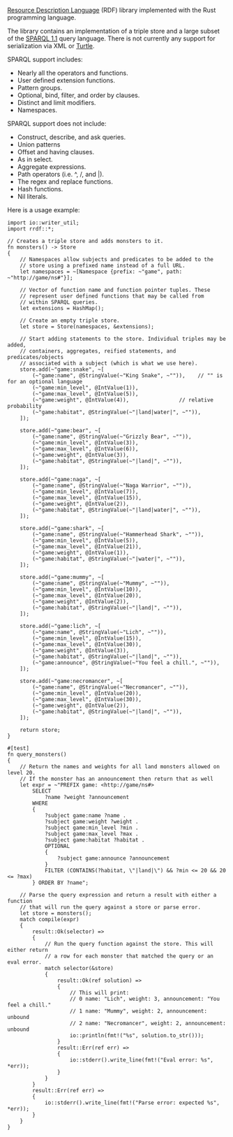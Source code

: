 [Resource Description Language](http://www.w3.org/RDF/) (RDF) library implemented with the Rust programming language.

The library contains an implementation of a triple store and a large subset of the [SPARQL 1.1](http://www.w3.org/TR/2012/WD-sparql11-query-20120105/) query language. There is not currently any support for serialization via XML or [Turtle](http://www.w3.org/TR/2011/WD-turtle-20110809/).

SPARQL support includes:
* Nearly all the operators and functions.
* User defined extension functions.
* Pattern groups.
* Optional, bind, filter, and order by clauses.
* Distinct and limit modifiers.
* Namespaces.

SPARQL support does not include:
* Construct, describe, and ask queries.
* Union patterns
* Offset and having clauses.
* As in select.
* Aggregate expressions.
* Path operators (i.e. \^, \/, and \|).
* The regex and replace functions.
* Hash functions.
* Nil literals.

Here is a usage example:

    import io::writer_util;
    import rrdf::*;
    
    // Creates a triple store and adds monsters to it.
    fn monsters() -> Store
    {
        // Namespaces allow subjects and predicates to be added to the 
        // store using a prefixed name instead of a full URL.
        let namespaces = ~[Namespace {prefix: ~"game", path: ~"http://game/ns#"}];
        
        // Vector of function name and function pointer tuples. These
        // represent user defined functions that may be called from
        // within SPARQL queries.
        let extensions = HashMap();
        
        // Create an empty triple store.
        let store = Store(namespaces, &extensions);
        
        // Start adding statements to the store. Individual triples may be added,
        // containers, aggregates, reified statements, and predicates/objects
        // associated with a subject (which is what we use here).
        store.add(~"game:snake", ~[
            (~"game:name", @StringValue(~"King Snake", ~"")),    // "" is for an optional language
            (~"game:min_level", @IntValue(1)),
            (~"game:max_level", @IntValue(5)),
            (~"game:weight", @IntValue(4)),                // relative probability
            (~"game:habitat", @StringValue(~"|land|water|", ~"")),
        ]);
        
        store.add(~"game:bear", ~[
            (~"game:name", @StringValue(~"Grizzly Bear", ~"")),
            (~"game:min_level", @IntValue(3)),
            (~"game:max_level", @IntValue(6)),
            (~"game:weight", @IntValue(3)),
            (~"game:habitat", @StringValue(~"|land|", ~"")),
        ]);
        
        store.add(~"game:naga", ~[
            (~"game:name", @StringValue(~"Naga Warrior", ~"")),
            (~"game:min_level", @IntValue(7)),
            (~"game:max_level", @IntValue(15)),
            (~"game:weight", @IntValue(2)),
            (~"game:habitat", @StringValue(~"|land|water|", ~"")),
        ]);
        
        store.add(~"game:shark", ~[
            (~"game:name", @StringValue(~"Hammerhead Shark", ~"")),
            (~"game:min_level", @IntValue(5)),
            (~"game:max_level", @IntValue(21)),
            (~"game:weight", @IntValue(1)),
            (~"game:habitat", @StringValue(~"|water|", ~"")),
        ]);
        
        store.add(~"game:mummy", ~[
            (~"game:name", @StringValue(~"Mummy", ~"")),
            (~"game:min_level", @IntValue(10)),
            (~"game:max_level", @IntValue(20)),
            (~"game:weight", @IntValue(2)),
            (~"game:habitat", @StringValue(~"|land|", ~"")),
        ]);
        
        store.add(~"game:lich", ~[
            (~"game:name", @StringValue(~"Lich", ~"")),
            (~"game:min_level", @IntValue(15)),
            (~"game:max_level", @IntValue(30)),
            (~"game:weight", @IntValue(3)),
            (~"game:habitat", @StringValue(~"|land|", ~"")),
            (~"game:announce", @StringValue(~"You feel a chill.", ~"")),
        ]);
        
        store.add(~"game:necromancer", ~[
            (~"game:name", @StringValue(~"Necromancer", ~"")),
            (~"game:min_level", @IntValue(20)),
            (~"game:max_level", @IntValue(30)),
            (~"game:weight", @IntValue(2)),
            (~"game:habitat", @StringValue(~"|land|", ~"")),
        ]);
        
        return store;
    }
    
    #[test]
    fn query_monsters()
    {
        // Return the names and weights for all land monsters allowed on level 20.
        // If the monster has an announcement then return that as well
        let expr = ~"PREFIX game: <http://game/ns#>
            SELECT
                ?name ?weight ?announcement
            WHERE
            {
                ?subject game:name ?name .
                ?subject game:weight ?weight .
                ?subject game:min_level ?min .
                ?subject game:max_level ?max .
                ?subject game:habitat ?habitat .
                OPTIONAL
                {
                    ?subject game:announce ?announcement
                }
                FILTER (CONTAINS(?habitat, \"|land|\") && ?min <= 20 && 20 <= ?max)
            } ORDER BY ?name";
        
        // Parse the query expression and return a result with either a function
        // that will run the query against a store or parse error.
        let store = monsters();
        match compile(expr)
        {
            result::Ok(selector) =>
            {
                // Run the query function against the store. This will either return
                // a row for each monster that matched the query or an eval error.
                match selector(&store)
                {
                    result::Ok(ref solution) =>
                    {
                        // This will print:
                        // 0 name: "Lich", weight: 3, announcement: "You feel a chill."
                        // 1 name: "Mummy", weight: 2, announcement:  unbound
                        // 2 name: "Necromancer", weight: 2, announcement:  unbound
                        io::println(fmt!("%s", solution.to_str()));
                    }
                    result::Err(ref err) =>
                    {
                        io::stderr().write_line(fmt!("Eval error: %s", *err));
                    }
                }
            }
            result::Err(ref err) =>
            {
                io::stderr().write_line(fmt!("Parse error: expected %s", *err));
            }
        }
    }
        
